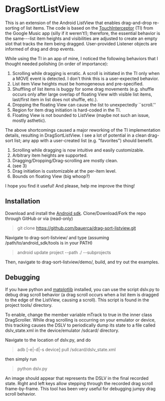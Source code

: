 DragSortListView
================

This is an extension of the Android ListView that enables
drag-and-drop re-sorting of list items. The code is
based on the [TouchInterceptor](https://github.com/android/platform_packages_apps_music/blob/master/src/com/android/music/TouchInterceptor.java) (TI)
from the Google
Music app (silly if it weren't!); therefore,
the essential behavior is the same---list item heights and
visibilities are adjusted to create an empty slot that tracks
the item being dragged. User-provided Listener objects are
informed of drag and drop events.

While using the TI in an app of mine, I noticed the following
behaviors that I thought needed polishing (in order of
importance):

1. Scrolling while dragging is erratic. A scroll is initiated
in the TI only when a MOVE event is detected. I don't think
this is a user-expected behavior.
2. List item View heights must be homogeneous and pre-specified.
3. Shuffling of list items is buggy for some drag movements
(e.g. shuffle occurs only after large overlap of floating View
with visible list items, last/first item in list does not shuffle,
etc.).
4. Dropping the floating View can cause the list to unexpectedly
``scroll.''
5. Region for item drag initiation is hard-coded in the TI.
6. Floating View is not bounded to ListView (maybe not such
an issue, mostly asthetic).

The above shortcomings caused a major reworking of the
TI implementation details, resulting in DragSortListView. I see a
lot of potential in a clean drag-sort list; any app with
a user-created list (e.g. "favorites") should benefit.

1. Scrolling while dragging is now intuitive and easily
customizable.
2. Arbitrary item heights are supported.
3. Dragging/Dropping/Drag-scrolling are mostly clean.
4. (see 3)
5. Drag initiation is customizable at the per-item level.
6. Bounds on floating View (big whoop?)

I hope you find it useful! And please, help me improve the thing!


Installation
------------

Download and install the [Android sdk](http://developer.android.com/sdk/index.html). Clone/Download/Fork the repo
through GitHub or via (read-only)

> git clone https://github.com/bauerca/drag-sort-listview.git

Navigate to drag-sort-listview/ and type (assuming
/path/to/android_sdk/tools is in your PATH)

> android update project --path ./ --subprojects

Then, navigate to drag-sort-listview/demo/, build,
and try out the examples.

Debugging
---------

If you have python and [matplotlib](http://matplotlib.sourceforge.net/)
installed, you can use the script dslv.py
to debug drag scroll behavior (a drag scroll occurs when a list item
is dragged to the edge of the ListView, causing a scroll). This script
is found in the project tools/ directory.

To enable, change the member
variable mTrack to true in the inner class DragScroller.
While drag scrolling is occurring
on your emulator or device, this tracking causes
the DSLV to periodically dump its state to a file called
dslv_state.xml in the
device/emulator /sdcard/ directory. 

Navigate to the location of dslv.py, and do 

> adb [-e|-d|-s device] pull /sdcard/dslv_state.xml

then simply run

> python dslv.py

An image should appear that represents the DSLV in the final
recorded state. Right and left keys allow stepping
through the recorded drag scroll frame-by-frame. This tool has
been very useful for debugging jumpy drag scroll behavior.

